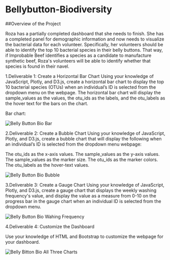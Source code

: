 # Bellybutton-Biodiversity

##Overview of the Project

Roza has a partially completed dashboard that she needs to finish. She has a completed panel for demographic information and now needs to visualize the bacterial data for each volunteer. Specifically, her volunteers should be able to identify the top 10 bacterial species in their belly buttons. That way, if Improbable Beef identifies a species as a candidate to manufacture synthetic beef, Roza's volunteers will be able to identify whether that species is found in their navel.


1.Deliverable 1: Create a Horizontal Bar Chart
Using your knowledge of JavaScript, Plotly, and D3.js, create a horizontal bar chart to display the top 10 bacterial species (OTUs) when an individual’s ID is selected from the dropdown menu on the webpage. The horizontal bar chart will display the sample_values as the values, the otu_ids as the labels, and the otu_labels as the hover text for the bars on the chart.

Bar chart: 

![Belly Button Bio Bar](https://user-images.githubusercontent.com/93686963/152630706-5b7f48e2-8378-4586-b50f-ea566536aea7.PNG)


2.Deliverable 2: Create a Bubble Chart
Using your knowledge of JavaScript, Plotly, and D3.js, create a bubble chart that will display the following when an individual’s ID is selected from the dropdown menu webpage:

The otu_ids as the x-axis values.
The sample_values as the y-axis values.
The sample_values as the marker size.
The otu_ids as the marker colors.
The otu_labels as the hover-text values.

![Belly Button Bio Bubble](https://user-images.githubusercontent.com/93686963/152630726-8b8e8999-b2c5-446a-aa4e-e174f06d8d23.PNG)

3.Deliverable 3: Create a Gauge Chart
Using your knowledge of JavaScript, Plotly, and D3.js, create a gauge chart that displays the weekly washing frequency's value, and display the value as a measure from 0-10 on the progress bar in the gauge chart when an individual ID is selected from the dropdown menu.


![Belly Button Bio Wahing Frequency](https://user-images.githubusercontent.com/93686963/152630732-44badeb0-7547-4bc4-b49f-ca22fdc3a5a0.PNG)


4.Deliverable 4: Customize the Dashboard

Use your knowledge of HTML and Bootstrap to customize the webpage for your dashboard.

![Belly Bitton Bio All Three Charts](https://user-images.githubusercontent.com/93686963/152630737-77344f5e-4cde-4208-8182-40982ccd9cca.PNG)
